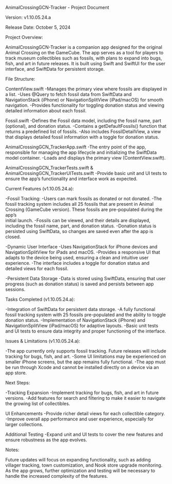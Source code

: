 AnimalCrossingGCN-Tracker - Project Document

Version: v1.10.05.24.a

Release Date: October 5, 2024

Project Overview:

AnimalCrossingGCN-Tracker is a companion app designed for the original Animal Crossing on the GameCube. The app serves as a tool for players to track museum collectibles such as fossils, with plans to expand into bugs, fish, and art in future releases. It is built using Swift and SwiftUI for the user interface, and SwiftData for persistent storage.

File Structure:

ContentView.swift
-Manages the primary view where fossils are displayed in a list.
-Uses @Query to fetch fossil data from SwiftData and NavigationStack (iPhone) or NavigationSplitView (iPad/macOS) for smooth navigation.
-Provides functionality for toggling donation status and viewing detailed information about each fossil.

Fossil.swift
-Defines the Fossil data model, including the fossil name, part (optional), and donation status.
-Contains a getDefaultFossils() function that returns a predefined list of fossils.
-Also includes FossilDetailView, a view that displays detailed fossil information with a toggle for donation status.

AnimalCrossingGCN_TrackerApp.swift
-The entry point of the app, responsible for managing the app lifecycle and initializing the SwiftData model container.
-Loads and displays the primary view (ContentView.swift).

AnimalCrossingGCN_TrackerTests.swift & AnimalCrossingGCN_TrackerUITests.swift
-Provide basic unit and UI tests to ensure the app’s functionality and interface work as expected.

Current Features (v1.10.05.24.a):

-Fossil Tracking:
  -Users can mark fossils as donated or not donated.
  -The fossil tracking system includes all 25 fossils that are present in Animal Crossing (GameCube version). These fossils are pre-populated during the app’s       
   initial launch.
  -Fossils can be viewed, and their details are displayed, including the fossil name, part, and donation status.
  -Donation status is persisted using SwiftData, so changes are saved even after the app is closed.

-Dynamic User Interface
  -Uses NavigationStack for iPhone devices and NavigationSplitView for iPads and macOS.
  -Provides a responsive UI that adapts to the device being used, ensuring a clean and intuitive user experience.
  -The interface includes a toggle for donation status and detailed views for each fossil.

-Persistent Data Storage
  -Data is stored using SwiftData, ensuring that user progress (such as donation status) is saved and persists between app sessions.

Tasks Completed (v1.10.05.24.a):

  -Integration of SwiftData for persistent data storage.
  -A fully functional fossil tracking system with 25 fossils pre-populated and the ability to toggle donation status.
  -Implementation of NavigationStack (iPhone) and NavigationSplitView (iPad/macOS) for adaptive layouts.
  -Basic unit tests and UI tests to ensure data integrity and proper functioning of the interface.

Issues & Limitations (v1.10.05.24.a):

  -The app currently only supports fossil tracking. Future releases will include tracking for bugs, fish, and art.
  -Some UI limitations may be experienced on smaller iPhone screens, but the app remains fully functional.
  -The app must be run through Xcode and cannot be installed directly on a device via an app store.

Next Steps:

  -Tracking Expansion
  -Implement tracking for bugs, fish, and art in future versions.
  -Add features for search and filtering to make it easier to navigate the growing list of collectibles.

UI Enhancements
  -Provide richer detail views for each collectible category.
  -Improve overall app performance and user experience, especially for larger collections.

Additional Testing
  -Expand unit and UI tests to cover the new features and ensure robustness as the app evolves.

Notes:

Future updates will focus on expanding functionality, such as adding villager tracking, town customization, and Nook store upgrade monitoring.
As the app grows, further optimization and testing will be necessary to handle the increased complexity of the features.
